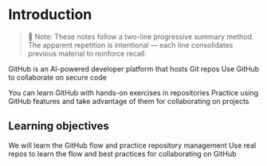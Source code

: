 # Introduction

> 📘 Note: These notes follow a two-line progressive summary method.  
> The apparent repetition is intentional — each line consolidates previous material to reinforce recall.

GitHub is an AI-powered developer platform that hosts Git repos
Use GitHub to collaborate on secure code

You can learn GitHub with hands-on exercises in repositories
Practice using GitHub features and take advantage of them for collaborating on projects

## Learning objectives

We will learn the GitHub flow and practice repository management
Use real repos to learn the flow and best practices for collaborating on GitHub
